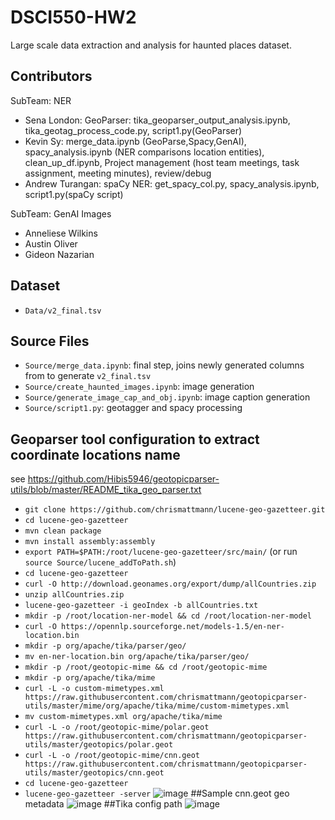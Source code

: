 # DSCI550-HW2
Large scale data extraction and analysis for haunted places dataset.

## Contributors
SubTeam: NER
- Sena London: GeoParser: tika_geoparser_output_analysis.ipynb, tika_geotag_process_code.py, script1.py(GeoParser)
- Kevin Sy: merge_data.ipynb (GeoParse,Spacy,GenAI), spacy_analysis.ipynb (NER comparisons location entities), clean_up_df.ipynb, Project management (host team meetings, task assignment, meeting minutes), review/debug
- Andrew Turangan: spaCy NER: get_spacy_col.py, spacy_analysis.ipynb, script1.py(spaCy script)

SubTeam: GenAI Images
- Anneliese Wilkins
- Austin Oliver
- Gideon Nazarian
## Dataset
- ```Data/v2_final.tsv```
## Source Files
- ```Source/merge_data.ipynb```: final step, joins newly generated columns from to generate ```v2_final.tsv```<br>
- ```Source/create_haunted_images.ipynb```: image generation<br>
- ```Source/generate_image_cap_and_obj.ipynb```: image caption generation<br>
- ```Source/script1.py```: geotagger and spacy processing<br>
## Geoparser tool configuration to extract coordinate locations name
see https://github.com/Hibis5946/geotopicparser-utils/blob/master/README_tika_geo_parser.txt<br>
- ```git clone https://github.com/chrismattmann/lucene-geo-gazetteer.git```
- ```cd lucene-geo-gazetteer```
- ```mvn clean package```
- ```mvn install assembly:assembly```
- ```export PATH=$PATH:/root/lucene-geo-gazetteer/src/main/``` (or run ```source Source/lucene_addToPath.sh```)
- ```cd lucene-geo-gazetteer```
- ```curl -O http://download.geonames.org/export/dump/allCountries.zip```
- ```unzip allCountries.zip```
- ```lucene-geo-gazetteer -i geoIndex -b allCountries.txt```
- ```mkdir -p /root/location-ner-model && cd /root/location-ner-model```
- ```curl -O https://opennlp.sourceforge.net/models-1.5/en-ner-location.bin```
- ```mkdir -p org/apache/tika/parser/geo/```
- ```mv en-ner-location.bin org/apache/tika/parser/geo/```
- ```mkdir -p /root/geotopic-mime && cd /root/geotopic-mime```
- ```mkdir -p org/apache/tika/mime```
- ```curl -L -o custom-mimetypes.xml https://raw.githubusercontent.com/chrismattmann/geotopicparser-utils/master/mime/org/apache/tika/mime/custom-mimetypes.xml```
- ```mv custom-mimetypes.xml org/apache/tika/mime```
- ```curl -L -o /root/geotopic-mime/polar.geot https://raw.githubusercontent.com/chrismattmann/geotopicparser-utils/master/geotopics/polar.geot```
- ```curl -L -o /root/geotopic-mime/cnn.geot https://raw.githubusercontent.com/chrismattmann/geotopicparser-utils/master/geotopics/cnn.geot```
- ```cd lucene-geo-gazetteer```
- ```lucene-geo-gazetteer -server```
  ![image](https://github.com/user-attachments/assets/10e4c605-e192-46c0-a886-448e35430964)
##Sample cnn.geot geo metadata
  ![image](https://github.com/user-attachments/assets/23ff8429-68de-4d0c-8183-1afb397afd0d)
##Tika config path
![image](https://github.com/user-attachments/assets/cd2bed09-3489-46db-b079-0053d06559b2)


